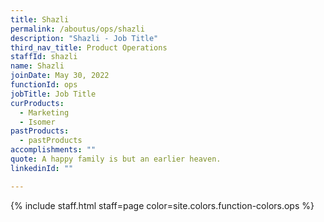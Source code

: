 ```yaml
---
title: Shazli
permalink: /aboutus/ops/shazli
description: "Shazli - Job Title"
third_nav_title: Product Operations
staffId: shazli
name: Shazli
joinDate: May 30, 2022
functionId: ops
jobTitle: Job Title
curProducts:
  - Marketing
  - Isomer
pastProducts:
  - pastProducts
accomplishments: ""
quote: A happy family is but an earlier heaven.
linkedinId: ""

---
```


{% include staff.html staff=page color=site.colors.function-colors.ops %}
